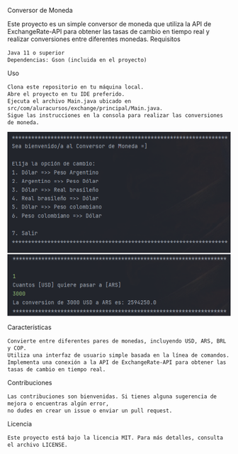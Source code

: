 

Conversor de Moneda

Este proyecto es un simple conversor de moneda que utiliza la API de ExchangeRate-API para obtener las tasas de cambio en tiempo real 
y realizar conversiones entre diferentes monedas.
Requisitos

    Java 11 o superior
    Dependencias: Gson (incluida en el proyecto)

Uso

    Clona este repositorio en tu máquina local.
    Abre el proyecto en tu IDE preferido.
    Ejecuta el archivo Main.java ubicado en src/com/aluracursos/exchange/principal/Main.java.
    Sigue las instrucciones en la consola para realizar las conversiones de moneda.

![Imagen de la consola](https://github.com/ProgramacionPoh/ChallengeExchange/blob/master/src/com/aluracursos/exchange/img/consola.png?raw=true)
![Imagen de la consola](https://github.com/ProgramacionPoh/ChallengeExchange/blob/master/src/com/aluracursos/exchange/img/conversor%20funcionando.png?raw=true)

Características

    Convierte entre diferentes pares de monedas, incluyendo USD, ARS, BRL y COP.
    Utiliza una interfaz de usuario simple basada en la línea de comandos.
    Implementa una conexión a la API de ExchangeRate-API para obtener las tasas de cambio en tiempo real.

Contribuciones

    Las contribuciones son bienvenidas. Si tienes alguna sugerencia de mejora o encuentras algún error,
    no dudes en crear un issue o enviar un pull request.

Licencia

    Este proyecto está bajo la licencia MIT. Para más detalles, consulta el archivo LICENSE.
